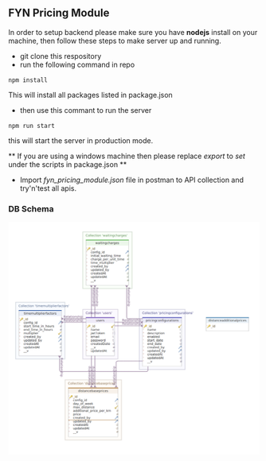 ## FYN Pricing Module

In order to setup backend please make sure you have **nodejs** install on your machine, then follow these steps to make server up and running.

- git clone this respository
- run the following command in repo
```
npm install
```
This will install all packages listed in package.json

- then use this commant to run the server
```
npm run start
```
this will start the server in production mode.

** If you are using a windows machine then please replace *export* to *set* under the scripts in package.json **

- Import *fyn_pricing_module.json* file in postman to API collection and try'n'test all apis.


### DB Schema
![DB schema](db_schema.png "DB schema")
